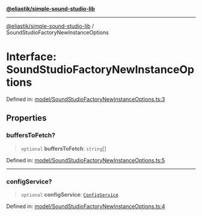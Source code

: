 [**@eliastik/simple-sound-studio-lib**](../README.md)

***

[@eliastik/simple-sound-studio-lib](../README.md) / SoundStudioFactoryNewInstanceOptions

# Interface: SoundStudioFactoryNewInstanceOptions

Defined in: [model/SoundStudioFactoryNewInstanceOptions.ts:3](https://github.com/Eliastik/simple-sound-studio-lib/blob/dab295def48d73ea9d369ba0bfae89dbd7e343e1/lib/model/SoundStudioFactoryNewInstanceOptions.ts#L3)

## Properties

### buffersToFetch?

> `optional` **buffersToFetch**: `string`[]

Defined in: [model/SoundStudioFactoryNewInstanceOptions.ts:5](https://github.com/Eliastik/simple-sound-studio-lib/blob/dab295def48d73ea9d369ba0bfae89dbd7e343e1/lib/model/SoundStudioFactoryNewInstanceOptions.ts#L5)

***

### configService?

> `optional` **configService**: [`ConfigService`](ConfigService.md)

Defined in: [model/SoundStudioFactoryNewInstanceOptions.ts:4](https://github.com/Eliastik/simple-sound-studio-lib/blob/dab295def48d73ea9d369ba0bfae89dbd7e343e1/lib/model/SoundStudioFactoryNewInstanceOptions.ts#L4)
